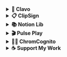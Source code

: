<details>
  <summary><strong>🚀 Clavo</strong></summary>

  <br/>
 <a href="https://clavo.vercel.app">
  <img
    src="https://img.shields.io/badge/📚%20Clavo-temporarily--down-red?style=for-the-badge"
    alt="Clavo Temporarily Down"
  />
</a>
  <br/>
  
  A Student-Powered Course-Review Platform for BCIT Students to share and browse honest feedback on every course.  
  
  <a href="https://clavo.vercel.app">
    <img src="https://i.ibb.co/9HrZ84Zf/ogimage.png" width="800px" alt="Clavo Screenshot" border="0" />
  </a>

  ## 📝 Core Features
  - **Anonymous Reviews**  
    Share and browse honest feedback on BCIT CST courses without revealing your identity.
  - **Course Search & Filter**  
    Find courses by name and filter by difficulty, likes, or usefulness to explore what suits you best.
  - **Program-Powered Search**  
    Search for your program by keyword to quickly find matching courses and information.
  - **Clavo Community Q&A**  
    Ask and answer questions about courses, instructors, or programs to help and learn from others.
  <br/>
</details>

<details>
  <summary><strong>📋 ClipSign</strong></summary>

  <br/>
  
  [![Use ClipSign on Raycast](https://img.shields.io/badge/ClipSign-Use_on_Raycast-blue?style=for-the-badge)](https://www.raycast.com/gdcho/clipsign)
   <br/>
  Generate, store, and instantly paste your personalized electronic signature anywhere via Raycast. 
  
  <a href="https://www.raycast.com/gdcho/clipsign">
    <img src="https://i.ibb.co/8g4ZCBjX/Screenshot-2025-06-29-at-12-50-08-AM.png" width="800px" alt="Clipsign Screenshot1" border="0" />
  </a>

   ## 📝 Core Features
  - **Upload Image**  
    Import a photo or scan of your handwritten signature to use as a base.
  - **Create Signatures**  
    Design new electronic signatures from custom text and a variety of fonts.
  - **Manage Signatures**  
    Organize your signature library—copy to clipboard or delete entries with ease.  
  
  <br/>
</details>

<details>
  <summary><strong>📚 Notion Lib</strong></summary>

  <br/>
  
  [![Use Notion Lib on Chrome](https://img.shields.io/badge/Notion%20Lib-Use_on_Chrome-green?style=for-the-badge)](https://chromewebstore.google.com/detail/combmindkcecamkcbimhgapdcmgbejlf?utm_source=item-share-cb)
   <br/>
  Easily add books to your Notion library directly from your browser via this Chrome extension.
  
  <a href="https://chromewebstore.google.com/detail/combmindkcecamkcbimhgapdcmgbejlf?utm_source=item-share-cb">
    <img src="https://i.ibb.co/zHVkG7H2/Notion-Lib-800-x-500-px-1.png" width="800px" alt="Notion Lib Screenshot" border="0" />
  </a>

   ## 📖 Core Features
  - **Search Books**  
    Search for books and retrieve detailed information seamlessly.
  - **Add to Notion**  
    Instantly add selected books with details to your Notion library with one click.
  - **Manage API Keys**  
    Configure your Notion and Google Books API keys directly within the extension.  
  
  <br/>
</details>

<details>
  <summary><strong>🎬 Pulse Play</strong></summary>

  <br/>
  
  [![Use Pulse Play on Chrome](https://img.shields.io/badge/Pulse%20Play-Use_on_Chrome-green?style=for-the-badge)](https://chromewebstore.google.com/detail/pikagldkaaepekolfnnbanillcgaiffe?utm_source=item-share-cb)
   <br/>
  Supercharge your video experience with Pulse Play. Hold a hotkey to instantly speed up videos — perfect for lectures, tutorials, or your favorite shows.
 
  <a href="https://chromewebstore.google.com/detail/pikagldkaaepekolfnnbanillcgaiffe?utm_source=item-share-cb">
    <img src="https://i.ibb.co/DgCv5K7T/Untitled-1400-x-560-px.png" width="800px" alt="Pulse Play Screenshot" border="0" />
  </a>

   ## ⚡ Core Features
  - **Hold-to-Boost**  
    Press & hold a hotkey to speed up instantly (just like shorts).
  - **Custom Speeds**  
    Adjust playback from 1.25x – 5x with full control.  
  - **Smart Detection**  
    Works seamlessly with YouTube, Netflix, Vimeo & any HTML5 player.  
  - **Visual Feedback**  
    On-screen speed indicator for clarity.  

  <br/>
</details>


<details>
  <summary><strong>🕵️‍♂️ ChromCognito</strong></summary>

  <br/>
  
  [![Coming Soon to Chrome](https://img.shields.io/badge/ChromCognito-Coming_Soon-blueviolet?style=for-the-badge)](#)
  <br/>
  Open links, tabs, and rules in Incognito with full control using this Chrome extension.
  
  <a href="#">
    <img src="https://i.ibb.co/0pvm7Wx0/Chrom-Cognito.png" width="800px" alt="ChromCognito Screenshot" border="0" />
  </a>

   ## 🕶️ Core Features
  - **Hotkey Support**  
    Open Incognito tabs instantly with customizable shortcuts.  
  - **Context Menu Actions**  
    Right-click any link and send it directly to Incognito.  
  - **Auto-Incognito Rules**  
    Define rules to always open specific sites in Incognito.  
  - **Tab Handling & Auto-Close**  
    Automatically close Incognito tabs after inactivity.  
  - **Privacy Enhancements**  
    Manage sessions without leaving history behind.  
  
  <br/>
</details>



<details>
  <summary><strong>☕ Support My Work</strong></summary>

   <br/>

  <a href="https://www.buymeacoffee.com/rjsgml" target="_blank">
    <img
      src="https://img.shields.io/badge/Buy%20Me%20a%20Coffee-Donate-yellow?style=for-the-badge&logo=buy-me-a-coffee&logoColor=white"
      alt="Buy Me a Coffee"
    />
  </a>  

  Your support helps me dedicate more time to building meaningful solutions.

   <a href="https://www.linkedin.com/company/rj-labs/">
    <img src="https://i.ibb.co/bcBz54k/Black-Abstract-Software-Technology-Corporate-Linked-In-Banner-1.png" width="800px" alt="rj labs banner" border="0" />
  </a>
  
  <br/>
</details>
